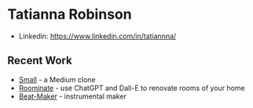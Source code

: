# Tatianna Robinson

- Linkedin: https://www.linkedin.com/in/tatiannna/

## Recent Work
- [Small](https://github.com/Tatiannna/small) - a Medium clone
- [Roominate](https://github.com/Blkalkin/dalle-interior-design) - use ChatGPT and Dall-E to renovate rooms of your home
- [Beat-Maker](https://github.com/Tatiannna/beat-maker) - instrumental maker

<!--
**Tatiannna/tatiannna** is a ✨ _special_ ✨ repository because its `README.md` (this file) appears on your GitHub profile.

Here are some ideas to get you started:

- 🔭 I’m currently working on ...
- 🌱 I’m currently learning ...
- 👯 I’m looking to collaborate on ...
- 🤔 I’m looking for help with ...
- 💬 Ask me about ...
- 📫 How to reach me: ...
- 😄 Pronouns: ...
- ⚡ Fun fact: ...
-->
